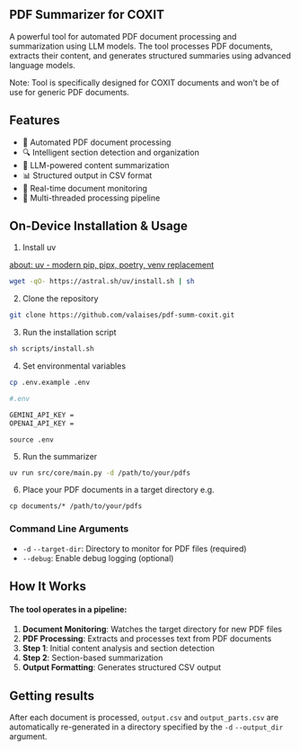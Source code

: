 ## PDF Summarizer for COXIT

A powerful tool for automated PDF document processing and summarization using LLM models. The tool processes PDF documents, extracts their content, and generates structured summaries using advanced language models.

Note: Tool is specifically designed for COXIT documents and won't be of use for generic PDF documents.
## Features

- 📄 Automated PDF document processing
- 🔍 Intelligent section detection and organization
- 🤖 LLM-powered content summarization
- 📊 Structured output in CSV format
- 👀 Real-time document monitoring
- 🚀 Multi-threaded processing pipeline

## On-Device Installation & Usage
1. Install uv

[about: uv - modern pip, pipx, poetry, venv replacement](https://docs.astral.sh/uv/getting-started/installation/)
```bash
wget -qO- https://astral.sh/uv/install.sh | sh
```

2. Clone the repository
```bash
git clone https://github.com/valaises/pdf-summ-coxit.git
```

3. Run the installation script
```bash
sh scripts/install.sh
```

4. Set environmental variables
```bash
cp .env.example .env
```

```bash
#.env

GEMINI_API_KEY =
OPENAI_API_KEY = 
```
```
source .env
```

5. Run the summarizer
```bash
uv run src/core/main.py -d /path/to/your/pdfs
```

6. Place your PDF documents in a target directory e.g.
```
cp documents/* /path/to/your/pdfs
```

### Command Line Arguments

- `-d` `--target-dir`: Directory to monitor for PDF files (required)
- `--debug`: Enable debug logging (optional)

## How It Works

#### The tool operates in a pipeline:

1. **Document Monitoring**: Watches the target directory for new PDF files
2. **PDF Processing**: Extracts and processes text from PDF documents
3. **Step 1**: Initial content analysis and section detection
4. **Step 2**: Section-based summarization
5. **Output Formatting**: Generates structured CSV output


## Getting results

After each document is processed, `output.csv` and `output_parts.csv` are automatically re-generated in a directory specified by the `-d` `--output_dir` argument.